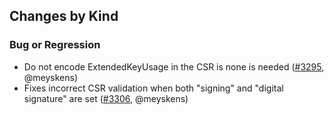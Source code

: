 ## Changes by Kind

### Bug or Regression

- Do not encode ExtendedKeyUsage in the CSR is none is needed ([#3295](https://github.com/jetstack/cert-manager/pull/3295), @meyskens)
- Fixes incorrect CSR validation when both "signing" and "digital signature" are set ([#3306](https://github.com/jetstack/cert-manager/pull/3306), @meyskens)


